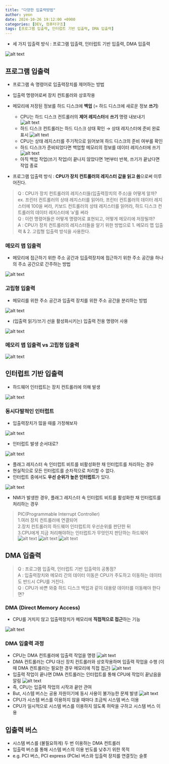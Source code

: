 ```yaml
---
title: "다양한 입출력방법"
author: yeon
date: 2024-10-26 19:12:00 +0900
categories: [DEV, 컴퓨터구조]
tags: [프로그램 입출력, 인터럽트 기반 입출력, DMA 입출력]
---
```


- 세 가지 입출력 방식 : 프로그램 입출력, 인터럽트 기반 입출력, DMA 입출력

![alt text](/assets/img/컴퓨터구조/다양한입출력방법/image.png)

## 프로그램 입출력

- 프로그램 속 명령어로 입출력장치를 제어하는 방법
- 입출력 명령어로써 장치 컨트롤러와 상호작용
- 메모리에 저장된 정보를 하드 디스크에 **백업** (= 하드 디스크에 새로운 정보 **쓰기**)
    - CPU는 하드 디스크 컨트롤러의 **제어 레지스터**에 **쓰기** 명령 내보내기
    ![alt text](/assets/img/컴퓨터구조/다양한입출력방법/image-1.png)
    - 하드 디스크 컨트롤러는 하드 디스크 상태 확인 → 상태 레지스터에 준비 완료 표시
    ![alt text](/assets/img/컴퓨터구조/다양한입출력방법/image-2.png)
    - CPU는 상태 레지스터를 주기적으로 읽어보여 하드 디스크의 준비 여부를 확인
    - 하드 디스크가 준비되었다면 백업할 메모리의 정보를 데이터 레지스터에 쓰기
    ![alt text](/assets/img/컴퓨터구조/다양한입출력방법/image-3.png)
    - 아직 백업 작업(쓰기 작업)이 끝나지 않았다면 1번부터 반복, 쓰기가 끝났다면 작업 종료

- 프로그램 입출력 방식 : **CPU가 장치 컨트롤러의 레지스터 값을 읽고 씀**으로써 이루어진다.

> Q : CPU가 장치 컨트롤러의 레지스터들(입출력장치의 주소)을 어떻게 알까?   
ex. 프린터 컨트롤러의 상태 레지스터를 읽어라, 프린터 컨트롤러의 데이터 레지스터에 100을 써라, 키보드 컨트롤러의 상태 레지스터를 읽어라, 하드 디스크 컨트롤러의 데이터 레지스터에 ‘a’를 써라   
Q : 이런 명령어들은 어떻게 명령어로 표현되고, 어떻게 메모리에 저장될까?   
A : CPU가 장치 컨트롤러의 레지스터들을 알기 위한 방법으로 1. 메모리 맵 입출력 & 2. 고립형 입출력 방식을 사용한다.

### 메모리 맵 입출력

- 메모리에 접근하기 위한 주소 공간과 입출력장치에 접근하기 위한 주소 공간을 하나의 주소 공간으로 간주하는 방법

![alt text](/assets/img/컴퓨터구조/다양한입출력방법/image-4.png)

### 고립형 입출력

- 메모리를 위한 주소 공간과 입출력 장치를 위한 주소 공간을 분리하는 방법

![alt text](/assets/img/컴퓨터구조/다양한입출력방법/image-5.png)

- (입출력 읽기/쓰기 선을 활성화시키는) 입출력 전용 명령어 사용

![alt text](/assets/img/컴퓨터구조/다양한입출력방법/image-6.png)

### 메모리 맵 입출력 vs 고립형 입출력

![alt text](/assets/img/컴퓨터구조/다양한입출력방법/image-7.png)

## 인터럽트 기반 입출력

- 하드웨어 인터럽트는 장치 컨트롤러에 의해 발생

![alt text](/assets/img/컴퓨터구조/다양한입출력방법/image-8.png)

### 동시다발적인 인터럽트

- 입출력장치가 많을 때를 가정해보자

![alt text](/assets/img/컴퓨터구조/다양한입출력방법/image-9.png)

- 인터럽트 발생 순서대로?

![alt text](/assets/img/컴퓨터구조/다양한입출력방법/image-10.png)

- 플래그 레지스터 속 인터럽트 비트를 비활성화한 채 인터럽트를 처리하는 경우
- 현실적으로 모든 인터럽트를 순차적으로 처리할 수 없다.
- 인터럽트 중에서도 **우선 순위가 높은 인터럽트**가 있다.

![alt text](/assets/img/컴퓨터구조/다양한입출력방법/image-11.png)

- NMI가 발생한 경우, 플래그 레지스터 속 인터럽트 비트를 활성화한 채 인터럽트를 처리하는 경우

> PIC(Programmable Interrupt Controller)   
1.여러 장치 컨트롤러에 연결되어   
2.장치 컨트롤러의 하드웨어 인터럽트의 우선순위를 판단한 뒤   
3.CPU에게 지금 처리해야하는 인터럽트가 무엇인지 판단하는 하드웨어   
![alt text](/assets/img/컴퓨터구조/다양한입출력방법/image-12.png)
![alt text](/assets/img/컴퓨터구조/다양한입출력방법/image-13.png)
![alt text](/assets/img/컴퓨터구조/다양한입출력방법/image-14.png)

## DMA 입출력

> Q : 프로그램 입출력, 인터럽트 기반 입출력의 공통점?   
A : 입출력장치와 메모리 간의 데이터 이동은 CPU가 주도하고 이동하는 데이터도 반드시 CPU를 거친다.   
Q : CPU가 바쁜 와중 하드 디스크 백업과 같이 대용량 데이터를 이동해야 한다면?

### DMA (Direct Memory Access)

- CPU를 거치지 않고 입출력장치가 메모리에 **직접적으로 접근**하는 기능

![alt text](/assets/img/컴퓨터구조/다양한입출력방법/image-15.png)

### DMA 입출력 과정

- CPU는 DMA 컨트롤러에 입출력 작업을 명령
![alt text](/assets/img/컴퓨터구조/다양한입출력방법/image-17.png)
- DMA 컨트롤러는 CPU 대신 장치 컨트롤러와 상호작용하며 입출력 작업을 수행 (이 때 DMA 컨트롤러는 필요한 경우 메모리에 직접 접근)
![alt text](/assets/img/컴퓨터구조/다양한입출력방법/image-16.png)
- 입출력 작업이 끝나면 DMA 컨트롤러는 인터럽트를 통해 CPU에 작업이 끝났음을 알림
![alt text](/assets/img/컴퓨터구조/다양한입출력방법/image-18.png)
- 즉, CPU는 입출력 작업의 시작과 끝만 관여
- But, 시스템 버스는 공용 자원이기에 동시 사용이 불가능한 문제 발생
![alt text](/assets/img/컴퓨터구조/다양한입출력방법/image-19.png)
- CPU가 시스템 버스를 이용하지 않을 때마다 조금씩 시스템 버스 이용
- CPU가 일시적으로 시스템 버스를 이용하지 않도록 허락을 구하고 시스템 버스 이용

## 입출력 버스

- 시스템 버스를 (불필요하게) 두 번 이용하는 DMA 컨트롤러
- 입출력 버스를 통해 시스템 버스의 이용 빈도를 낮추기 위한 목적
- e.g. PCI 버스, PCI express (PCIe) 버스와 입출력 장치를 연결짓는 슬롯